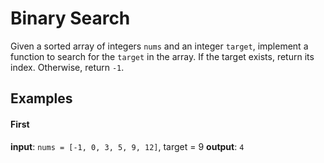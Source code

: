 # Binary Search

Given a sorted array of integers `nums` and an integer `target`, implement a function to search for the `target` in the array. If the target exists, return its index. Otherwise, return `-1`.

## Examples

#### First

**input**:
`nums = [-1, 0, 3, 5, 9, 12]`, target = 9
**output**:
`4`